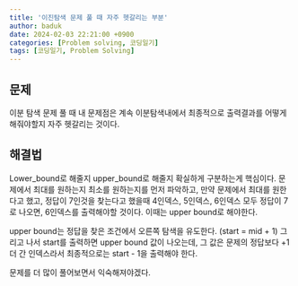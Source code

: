```yaml
---
title: '이진탐색 문제 풀 때 자주 헷갈리는 부분'
author: baduk
date: 2024-02-03 22:21:00 +0900
categories: [Problem solving, 코딩일기]
tags: [코딩일기, Problem Solving]
---
```


## 문제
이분 탐색 문제 풀 때 내 문제점은 계속 이분탐색내에서 최종적으로 출력결과를 어떻게 해줘야할지 자주 헷갈리는 것이다.

## 해결법
Lower_bound로 해줄지 upper_bound로 해줄지 확실하게 구분하는게 핵심이다. 문제에서 최대를 원하는지 최소를 원하는지를 먼저 파악하고, 만약 문제에서 최대를 원한다고 했고, 정답이 7인것을 찾는다고 했을때 4인덱스, 5인덱스, 6인덱스 모두 정답이 7로 나오면, 6인덱스를 출력해야할 것이다. 이때는 upper bound로 해야한다.

upper bound는 정답을 찾은 조건에서 오른쪽 탐색을 유도한다. (start = mid + 1) 그리고 나서 start를 출력하면 upper bound 값이 나오는데, 그 값은 문제의 정답보다 +1 더 간 인덱스라서 최종적으로는 start - 1을 출력해야 한다.

문제를 더 많이 풀어보면서 익숙해져야겠다.

